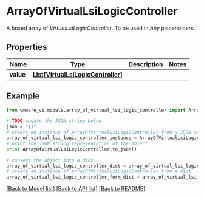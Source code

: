 # ArrayOfVirtualLsiLogicController

A boxed array of *VirtualLsiLogicController*. To be used in *Any* placeholders. 

## Properties
Name | Type | Description | Notes
------------ | ------------- | ------------- | -------------
**value** | [**List[VirtualLsiLogicController]**](VirtualLsiLogicController.md) |  | 

## Example

```python
from vmware_vi.models.array_of_virtual_lsi_logic_controller import ArrayOfVirtualLsiLogicController

# TODO update the JSON string below
json = "{}"
# create an instance of ArrayOfVirtualLsiLogicController from a JSON string
array_of_virtual_lsi_logic_controller_instance = ArrayOfVirtualLsiLogicController.from_json(json)
# print the JSON string representation of the object
print ArrayOfVirtualLsiLogicController.to_json()

# convert the object into a dict
array_of_virtual_lsi_logic_controller_dict = array_of_virtual_lsi_logic_controller_instance.to_dict()
# create an instance of ArrayOfVirtualLsiLogicController from a dict
array_of_virtual_lsi_logic_controller_form_dict = array_of_virtual_lsi_logic_controller.from_dict(array_of_virtual_lsi_logic_controller_dict)
```
[[Back to Model list]](../README.md#documentation-for-models) [[Back to API list]](../README.md#documentation-for-api-endpoints) [[Back to README]](../README.md)



